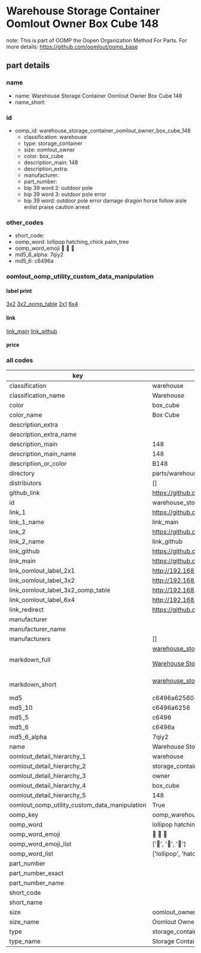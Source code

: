 # Warehouse Storage Container Oomlout Owner Box Cube 148  

note: This is part of OOMP the Oopen Organization Method For Parts. For more details: https://github.com/oomlout/oomp_base

##  part details
  







### name
* name: Warehouse Storage Container Oomlout Owner Box Cube 148
* name_short: 
### id
* oomp_id: warehouse_storage_container_oomlout_owner_box_cube_148
  * classification: warehouse
  * type: storage_container
  * size: oomlout_owner
  * color: box_cube
  * description_main: 148
  * description_extra: 
  * manufacturer: 
  * part_number: 
  * bip 39 word 2: outdoor pole
  * bip 39 word 3: outdoor pole error
  * bip 39 word: outdoor pole error damage dragon horse follow aisle enlist praise caution arrest

### other_codes
* short_code: 
* oomp_word: lollipop hatching_chick palm_tree
* oomp_word_emoji :lollipop: :hatching_chick: :palm_tree:
* md5_6_alpha: 7qiy2
* md5_6: c6496a






### oomlout_oomp_utility_custom_data_manipulation
#### label print
[3x2](http://192.168.1.245:1112/?label=oomp%207qiy2)
[3x2_oomp_table](http://192.168.1.108:1112/?label=oomp%207qiy2)
[2x1](http://192.168.1.242:1112/?label=oomp%207qiy2)
[6x4](http://192.168.1.55:1112/?label=oomp%207qiy2)    

#### link

[link_main](https://github.com/oomlout/oomlout_oomp_version_1_messy/tree/main/parts/warehouse_storage_container_oomlout_owner_box_cube_148) [link_github](https://github.com/oomlout/oomlout_oomp_version_1_messy/tree/main/parts/warehouse_storage_container_oomlout_owner_box_cube_148)                             

#### price







### all codes 
| key | value |  
| --- | --- |  
| classification | warehouse |  
| classification_name | Warehouse |  
| color | box_cube |  
| color_name | Box Cube |  
| description_extra |  |  
| description_extra_name |  |  
| description_main | 148 |  
| description_main_name | 148 |  
| description_or_color | B148 |  
| directory | parts/warehouse_storage_container_oomlout_owner_box_cube_148 |  
| distributors | [] |  
| github_link | https://github.com/oomlout/oomlout_oomp_part_src/tree/main/parts/warehouse_storage_container_oomlout_owner_box_cube_148 |  
| id | warehouse_storage_container_oomlout_owner_box_cube_148 |  
| link_1 | https://github.com/oomlout/oomlout_oomp_version_1_messy/tree/main/parts/warehouse_storage_container_oomlout_owner_box_cube_148 |  
| link_1_name | link_main |  
| link_2 | https://github.com/oomlout/oomlout_oomp_version_1_messy/tree/main/parts/warehouse_storage_container_oomlout_owner_box_cube_148 |  
| link_2_name | link_github |  
| link_github | https://github.com/oomlout/oomlout_oomp_version_1_messy/tree/main/parts/warehouse_storage_container_oomlout_owner_box_cube_148 |  
| link_main | https://github.com/oomlout/oomlout_oomp_version_1_messy/tree/main/parts/warehouse_storage_container_oomlout_owner_box_cube_148 |  
| link_oomlout_label_2x1 | http://192.168.1.242:1112/?label=oomp%207qiy2 |  
| link_oomlout_label_3x2 | http://192.168.1.245:1112/?label=oomp%207qiy2 |  
| link_oomlout_label_3x2_oomp_table | http://192.168.1.108:1112/?label=oomp%207qiy2 |  
| link_oomlout_label_6x4 | http://192.168.1.55:1112/?label=oomp%207qiy2 |  
| link_redirect | https://github.com/oomlout/oomlout_oomp_version_1_messy/tree/main/parts/warehouse_storage_container_oomlout_owner_box_cube_148 |  
| manufacturer |  |  
| manufacturer_name |  |  
| manufacturers | [] |  
| markdown_full | [warehouse_storage_container_oomlout_owner_box_cube_148](none)<br>[](none)<br>[Warehouse Storage Container Oomlout Owner Box Cube 148](none)<br><br> |  
| markdown_short | [warehouse_storage_container_oomlout_owner_box_cube_148](none)<br><br> |  
| md5 | c6496a625605ab55b721037099a9e4e9 |  
| md5_10 | c6496a6256 |  
| md5_5 | c6496 |  
| md5_6 | c6496a |  
| md5_6_alpha | 7qiy2 |  
| name | Warehouse Storage Container Oomlout Owner Box Cube 148 |  
| oomlout_detail_hierarchy_1 | warehouse |  
| oomlout_detail_hierarchy_2 | storage_container |  
| oomlout_detail_hierarchy_3 | owner |  
| oomlout_detail_hierarchy_4 | box_cube |  
| oomlout_detail_hierarchy_5 | 148 |  
| oomlout_oomp_utility_custom_data_manipulation | True |  
| oomp_key | oomp_warehouse_storage_container_oomlout_owner_box_cube_148 |  
| oomp_word | lollipop hatching_chick palm_tree |  
| oomp_word_emoji | :lollipop: :hatching_chick: :palm_tree: |  
| oomp_word_emoji_list | [':lollipop:', ':hatching_chick:', ':palm_tree:'] |  
| oomp_word_list | ['lollipop', 'hatching_chick', 'palm_tree'] |  
| part_number |  |  
| part_number_exact |  |  
| part_number_name |  |  
| short_code |  |  
| short_name |  |  
| size | oomlout_owner |  
| size_name | Oomlout Owner |  
| type | storage_container |  
| type_name | Storage Container |  
